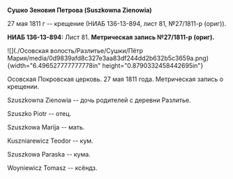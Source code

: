 **Сушко Зеновия Петрова (Suszkowna Zienowia)**

27 мая 1811 г -- крещение (НИАБ 136-13-894, лист 81, №27/1811-р (ориг)).

**НИАБ 136-13-894:** Лист 81. **Метрическая запись №27/1811-р (ориг).**

![](./Осовская волость/Разлитье/Сушки/Пётр Мария/media/0d9839afd8c327e3aa83df244dd2b632b5c3659a.png){width="6.496527777777778in"
height="0.8790332458442695in"}

Осовская Покровская церковь. 27 мая 1811 года. Метрическая запись о
крещении.

Szuszkowna Zienowia -- дочь родителей с деревни Разлитье.

Szuszko Piotr -- отец.

Szuszkowa Marija -- мать.

Kuszniarewicz Teodor -- кум.

Szuszkowa Paraska -- кума.

Woyniewicz Tomasz -- ксёндз.
